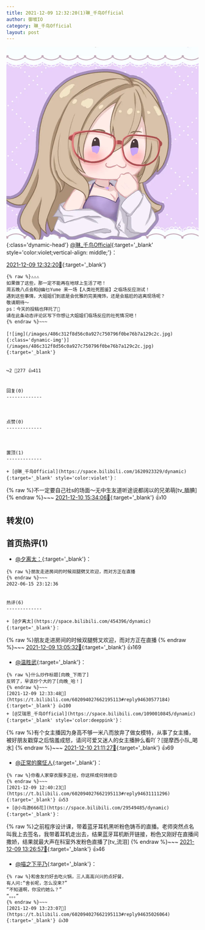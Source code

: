 ```yaml
---
title: 2021-12-09 12:32:20(1)琳_千鸟Official
author: 御坂IO
category: 琳_千鸟Official
layout: post
---
```


![img](/images/c0a88f85ebd0d056f37b114e0748e69556c8b488.jpg){:class='dynamic-head'}
[@琳_千鸟Official](https://space.bilibili.com/1620923329/dynamic){:target='_blank' style='color:violet;vertical-align: middle;'}：

[2021-12-09 12:32:20🔗](https://t.bilibili.com/602094027662195113){:target='_blank'}

~~~
{% raw %}⚠️⚠️⚠️
如果做了这些，那一定不能再在地球上生活了吧！
周五晚八点会和@幽乜Yume 来一场【人类社死图鉴】之临场反应测试！
遇到这些事情，大姐姐们到底是会优雅的完美掩饰，还是会尴尬的逃离现场呢？
敬请期待～
ps：今天的投稿也拜托了🥺
请在此条动态评论区写下你想让大姐姐们临场反应的社死情况吧！
{% endraw %}~~~

[![img](/images/486c312f8d56c0a927c750796f0be76b7a129c2c.jpg){:class='dynamic-img'}](/images/486c312f8d56c0a927c750796f0be76b7a129c2c.jpg){:target='_blank'}


↪️2 💬277 👍411


回复(0)
-------------



点赞(0)
-------------



置顶(1)
-------------

+ [@琳_千鸟Official](https://space.bilibili.com/1620923329/dynamic){:target='_blank' style='color:violet'}：
~~~
{% raw %}不一定要自己社s的场面～无中生友道听途说都阔以的兄弟萌[tv_腼腆]
{% endraw %}~~~
[2021-12-10 15:34:06🔗](https://t.bilibili.com/602094027662195113#reply94748719312){:target='_blank'} 👍10


转发(0)
-------------



首页热评(1)
-------------

+ [@夕离太：](https://space.bilibili.com/454396/dynamic){:target='_blank'}：
~~~
{% raw %}朋友走进房间的时候双腿劈叉欢迎，而对方正在直播
{% endraw %}~~~
2022-06-15 23:12:36


热评(6)
-------------

+ [@夕离太](https://space.bilibili.com/454396/dynamic){:target='_blank'}：
~~~
{% raw %}朋友走进房间的时候双腿劈叉欢迎，而对方正在直播
{% endraw %}~~~
[2021-12-09 13:05:32🔗](https://t.bilibili.com/602094027662195113#reply94633495568){:target='_blank'} 👍169
+ [@温胜武](https://space.bilibili.com/33630561/dynamic){:target='_blank'}：
~~~
{% raw %}什么炒作标题[向晚_下雨了]
反转了，早该炒个大的了[向晚_哈！]
{% endraw %}~~~
[2021-12-09 12:33:48🔗](https://t.bilibili.com/602094027662195113#reply94630577184){:target='_blank'} 👍100
+ [@艾瑞思_千鸟Official](https://space.bilibili.com/1090010845/dynamic){:target='_blank' style='color:deeppink'}：
~~~
{% raw %}有个女主播因为身高不够一米八而放弃了做女模特，从事了女主播，被好朋友戳穿之后恼羞成怒，请问可爱又迷人的女主播肿么看吖？[提摩西小队_喝水]
{% endraw %}~~~
[2021-12-10 21:11:27🔗](https://t.bilibili.com/602094027662195113#reply94785074112){:target='_blank'} 👍69
+ [@正常的魔怔人](https://space.bilibili.com/12238249/dynamic){:target='_blank'}：
~~~
{% raw %}你看人家穿衣服多正经，你这样成何体统😡
{% endraw %}~~~
[2021-12-09 12:40:23🔗](https://t.bilibili.com/602094027662195113#reply94631111296){:target='_blank'} 👍53
+ [@小鸟游666花](https://space.bilibili.com/29549485/dynamic){:target='_blank'}：
~~~
{% raw %}之前程序设计课，带着蓝牙耳机黑听粉色铸币的直播。老师突然点名叫我上去签名，我带着耳机走出去，结果蓝牙耳机断开链接，粉色又刚好在直播间撒娇，结果就最大声在科室外发粉色直播了[tv_流泪]
{% endraw %}~~~
[2021-12-09 13:26:57🔗](https://t.bilibili.com/602094027662195113#reply94635377920){:target='_blank'} 👍46
+ [@喵之下平乃](https://space.bilibili.com/12182401/dynamic){:target='_blank'}：
~~~
{% raw %}和舍友约好去吃火锅，三人高高兴兴的点好餐，
有人问:“舍长呢，怎么没来?”
“不知道啊，你没约她么？”
“。。。”
{% endraw %}~~~
[2021-12-09 13:23:07🔗](https://t.bilibili.com/602094027662195113#reply94635026064){:target='_blank'} 👍30


